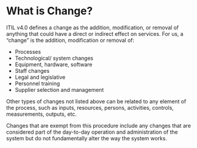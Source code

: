 # What is Change?

ITIL v4.0 defines a change as the addition, modification, or removal of anything that could have a direct or indirect effect on services. For us, a “change” is the addition, modification or removal of:

* Processes
* Technological/ system changes
* Equipment, hardware, software
* Staff changes
* Legal  and legislative
* Personnel training
* Supplier selection and management

Other types of changes not listed above can be related to any element of the process, such as inputs, resources, persons, activities, controls, measurements, outputs, etc.

Changes that are exempt from this procedure include any changes that are considered part of the day-to-day operation and administration of the system but do not fundamentally alter the way the system works.
